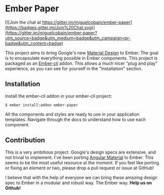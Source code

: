 # Ember Paper

[![Join the chat at https://gitter.im/miguelcobain/ember-paper](https://badges.gitter.im/Join%20Chat.svg)](https://gitter.im/miguelcobain/ember-paper?utm_source=badge&utm_medium=badge&utm_campaign=pr-badge&utm_content=badge)

This project aims to bring Google's new [Material Design](https://www.google.com/design/spec/material-design/introduction.html) to Ember. The goal is to encapsulate everything possible in Ember components. This project is packaged as an [Ember-cli](http://www.ember-cli.com/) addon. This allows a much nicer "plug and play" experience, as you can see for yourself in the "Installation" section.

## Installation

Install the ember-cli addon in your ember-cli project:

```
$ ember install:addon ember-paper
```

All the components and styles are ready to use in your application templates.
Navigate through the docs to understand how to use each component.

## Contribution

This is a very ambitious project. Google's design specs are extensive, and not trivial to implement. I've been porting [Angular Material](https://github.com/angular/material) to Ember. This seems to be the most useful resource at the moment. If you feel like porting or fixing an element or two, please drop a pull request or issue at GitHub!


I believe that with the help of everyone we can bring these amazing design spec to Ember in a modular and robust way. The Ember way. **Help us on Github!**
